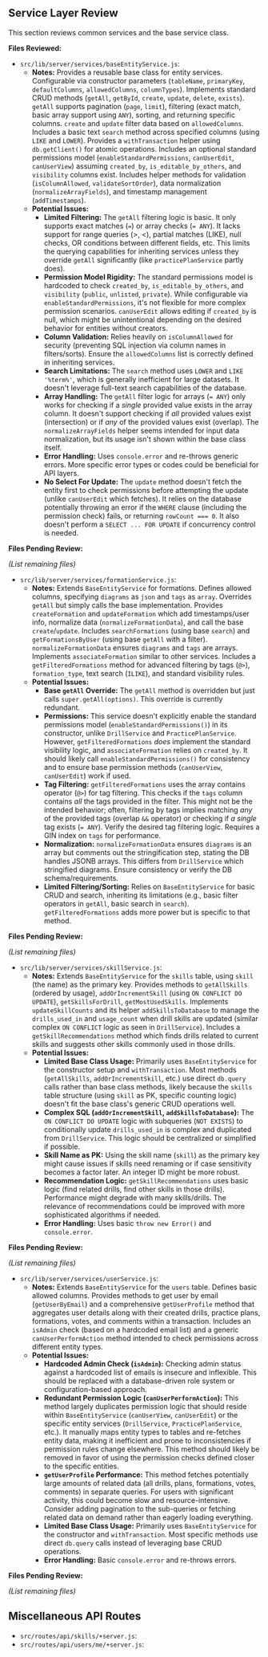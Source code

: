 ## Service Layer Review

This section reviews common services and the base service class.

**Files Reviewed:**

- `src/lib/server/services/baseEntityService.js`:
  - **Notes:** Provides a reusable base class for entity services. Configurable via constructor parameters (`tableName`, `primaryKey`, `defaultColumns`, `allowedColumns`, `columnTypes`). Implements standard CRUD methods (`getAll`, `getById`, `create`, `update`, `delete`, `exists`). `getAll` supports pagination (`page`, `limit`), filtering (exact match, basic array support using `ANY`), sorting, and returning specific columns. `create` and `update` filter data based on `allowedColumns`. Includes a basic text `search` method across specified columns (using `LIKE` and `LOWER`). Provides a `withTransaction` helper using `db.getClient()` for atomic operations. Includes an optional standard permissions model (`enableStandardPermissions`, `canUserEdit`, `canUserView`) assuming `created_by`, `is_editable_by_others`, and `visibility` columns exist. Includes helper methods for validation (`isColumnAllowed`, `validateSortOrder`), data normalization (`normalizeArrayFields`), and timestamp management (`addTimestamps`).
  - **Potential Issues:**
    - **Limited Filtering:** The `getAll` filtering logic is basic. It only supports exact matches (`=`) or array checks (`= ANY`). It lacks support for range queries (>, <), partial matches (LIKE), null checks, OR conditions between different fields, etc. This limits the querying capabilities for inheriting services unless they override `getAll` significantly (like `practicePlanService` partly does).
    - **Permission Model Rigidity:** The standard permissions model is hardcoded to check `created_by`, `is_editable_by_others`, and `visibility` (`public`, `unlisted`, `private`). While configurable via `enableStandardPermissions`, it's not flexible for more complex permission scenarios. `canUserEdit` allows editing if `created_by` is null, which might be unintentional depending on the desired behavior for entities without creators.
    - **Column Validation:** Relies heavily on `isColumnAllowed` for security (preventing SQL injection via column names in filters/sorts). Ensure the `allowedColumns` list is correctly defined in inheriting services.
    - **Search Limitations:** The `search` method uses `LOWER` and `LIKE '%term%'`, which is generally inefficient for large datasets. It doesn't leverage full-text search capabilities of the database.
    - **Array Handling:** The `getAll` filter logic for arrays (`= ANY`) only works for checking if a _single_ provided value exists in the array column. It doesn't support checking if _all_ provided values exist (intersection) or if _any_ of the provided values exist (overlap). The `normalizeArrayFields` helper seems intended for input data normalization, but its usage isn't shown within the base class itself.
    - **Error Handling:** Uses `console.error` and re-throws generic errors. More specific error types or codes could be beneficial for API layers.
    - **No Select For Update:** The `update` method doesn't fetch the entity first to check permissions before attempting the update (unlike `canUserEdit` which fetches). It relies on the database potentially throwing an error if the `WHERE` clause (including the permission check) fails, or returning `rowCount === 0`. It also doesn't perform a `SELECT ... FOR UPDATE` if concurrency control is needed.

**Files Pending Review:**

_(List remaining files)_

- `src/lib/server/services/formationService.js`:
  - **Notes:** Extends `BaseEntityService` for formations. Defines allowed columns, specifying `diagrams` as `json` and `tags` as `array`. Overrides `getAll` but simply calls the base implementation. Provides `createFormation` and `updateFormation` which add timestamps/user info, normalize data (`normalizeFormationData`), and call the base `create`/`update`. Includes `searchFormations` (using base `search`) and `getFormationsByUser` (using base `getAll` with a filter). `normalizeFormationData` ensures `diagrams` and `tags` are arrays. Implements `associateFormation` similar to other services. Includes a `getFilteredFormations` method for advanced filtering by tags (`@>`), `formation_type`, text search (`ILIKE`), and standard visibility rules.
  - **Potential Issues:**
    - **Base `getAll` Override:** The `getAll` method is overridden but just calls `super.getAll(options)`. This override is currently redundant.
    - **Permissions:** This service doesn't explicitly enable the standard permissions model (`enableStandardPermissions()`) in its constructor, unlike `DrillService` and `PracticePlanService`. However, `getFilteredFormations` _does_ implement the standard visibility logic, and `associateFormation` relies on `created_by`. It should likely call `enableStandardPermissions()` for consistency and to ensure base permission methods (`canUserView`, `canUserEdit`) work if used.
    - **Tag Filtering:** `getFilteredFormations` uses the array contains operator (`@>`) for tag filtering. This checks if the `tags` column contains _all_ the tags provided in the filter. This might not be the intended behavior; often, filtering by tags implies matching _any_ of the provided tags (overlap `&&` operator) or checking if _a single_ tag exists (`= ANY`). Verify the desired tag filtering logic. Requires a GIN index on `tags` for performance.
    - **Normalization:** `normalizeFormationData` ensures `diagrams` is an array but comments out the stringification step, stating the DB handles JSONB arrays. This differs from `DrillService` which stringified diagrams. Ensure consistency or verify the DB schema/requirements.
    - **Limited Filtering/Sorting:** Relies on `BaseEntityService` for basic CRUD and search, inheriting its limitations (e.g., basic filter operators in `getAll`, basic search in `search`). `getFilteredFormations` adds more power but is specific to that method.

**Files Pending Review:**

_(List remaining files)_

- `src/lib/server/services/skillService.js`:
  - **Notes:** Extends `BaseEntityService` for the `skills` table, using `skill` (the name) as the primary key. Provides methods to `getAllSkills` (ordered by usage), `addOrIncrementSkill` (using `ON CONFLICT DO UPDATE`), `getSkillsForDrill`, `getMostUsedSkills`. Implements `updateSkillCounts` and its helper `addSkillsToDatabase` to manage the `drills_used_in` and `usage_count` when drill skills are updated (similar complex `ON CONFLICT` logic as seen in `DrillService`). Includes a `getSkillRecommendations` method which finds drills related to current skills and suggests other skills commonly used in those drills.
  - **Potential Issues:**
    - **Limited Base Class Usage:** Primarily uses `BaseEntityService` for the constructor setup and `withTransaction`. Most methods (`getAllSkills`, `addOrIncrementSkill`, etc.) use direct `db.query` calls rather than base class methods, likely because the `skills` table structure (using `skill` as PK, specific counting logic) doesn't fit the base class's generic CRUD operations well.
    - **Complex SQL (`addOrIncrementSkill`, `addSkillsToDatabase`):** The `ON CONFLICT DO UPDATE` logic with subqueries (`NOT EXISTS`) to conditionally update `drills_used_in` is complex and duplicated from `DrillService`. This logic should be centralized or simplified if possible.
    - **Skill Name as PK:** Using the skill name (`skill`) as the primary key might cause issues if skills need renaming or if case sensitivity becomes a factor later. An integer ID might be more robust.
    - **Recommendation Logic:** `getSkillRecommendations` uses basic logic (find related drills, find other skills in those drills). Performance might degrade with many skills/drills. The relevance of recommendations could be improved with more sophisticated algorithms if needed.
    - **Error Handling:** Uses basic `throw new Error()` and `console.error`.

**Files Pending Review:**

_(List remaining files)_

- `src/lib/server/services/userService.js`:
  - **Notes:** Extends `BaseEntityService` for the `users` table. Defines basic allowed columns. Provides methods to get user by email (`getUserByEmail`) and a comprehensive `getUserProfile` method that aggregates user details along with their created drills, practice plans, formations, votes, and comments within a transaction. Includes an `isAdmin` check (based on a hardcoded email list) and a generic `canUserPerformAction` method intended to check permissions across different entity types.
  - **Potential Issues:**
    - **Hardcoded Admin Check (`isAdmin`):** Checking admin status against a hardcoded list of emails is insecure and inflexible. This should be replaced with a database-driven role system or configuration-based approach.
    - **Redundant Permission Logic (`canUserPerformAction`):** This method largely duplicates permission logic that should reside within `BaseEntityService` (`canUserView`, `canUserEdit`) or the specific entity services (`DrillService`, `PracticePlanService`, etc.). It manually maps entity types to tables and re-fetches entity data, making it inefficient and prone to inconsistencies if permission rules change elsewhere. This method should likely be removed in favor of using the permission checks defined closer to the specific entities.
    - **`getUserProfile` Performance:** This method fetches potentially large amounts of related data (all drills, plans, formations, votes, comments) in separate queries. For users with significant activity, this could become slow and resource-intensive. Consider adding pagination to the sub-queries or fetching related data on demand rather than eagerly loading everything.
    - **Limited Base Class Usage:** Primarily uses `BaseEntityService` for the constructor and `withTransaction`. Most specific methods use direct `db.query` calls instead of leveraging base CRUD operations.
    - **Error Handling:** Basic `console.error` and re-throws errors.

**Files Pending Review:**

_(List remaining files)_

## Miscellaneous API Routes

- `src/routes/api/skills/+server.js`:
- `src/routes/api/users/me/+server.js`:
